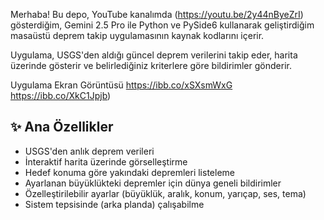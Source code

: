 Merhaba! Bu depo, YouTube kanalımda (https://youtu.be/2y44nByeZrI) gösterdiğim, Gemini 2.5 Pro ile Python ve PySide6 kullanarak geliştirdiğim masaüstü deprem takip uygulamasının kaynak kodlarını içerir.

Uygulama, USGS'den aldığı güncel deprem verilerini takip eder, harita üzerinde gösterir ve belirlediğiniz kriterlere göre bildirimler gönderir.

Uygulama Ekran Görüntüsü
https://ibb.co/xSXsmWxG
https://ibb.co/XkC1Jpjb)

## ✨ Ana Özellikler

*   USGS'den anlık deprem verileri
*   İnteraktif harita üzerinde görselleştirme
*   Hedef konuma göre yakındaki depremleri listeleme
*   Ayarlanan büyüklükteki depremler için dünya geneli bildirimler
*   Özelleştirilebilir ayarlar (büyüklük, aralık, konum, yarıçap, ses, tema)
*   Sistem tepsisinde (arka planda) çalışabilme
